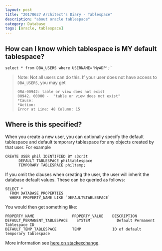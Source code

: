 ```yaml
---
layout: post
title: "20170627 Architect's Diary - Tablespace"
description: "about oracle tablespace"
category: Database
tags: [oracle, tablespace]
---
```


## How can I know which tablespace is MY default tablespace?

````
select * from DBA_USERS where USERNAME='MyADP';`
````

> Note: Not all users can do this. If your user does not have access to `DBA_USERS`, you may get
> ````
> ORA-00942: table or view does not exist
> 00942. 00000 -  "table or view does not exist"
> *Cause:
> *Action:
> Error at Line: 48 Column: 15
> ````

## Where is this specified?

When you create a new user, you can optionally specify the default tablespace and default temporary tablespace for any objects created by that user. For example

````
CREATE USER phil IDENTIFIED BY s3cr3t
      DEFAULT TABLESPACE philtablespace
      TEMPORARY TABLESPACE philtemp;
````

If you omit the clauses when creating the user, the user will inherit the database default values. These can be queried as follows:

````
SELECT *
  FROM DATABASE_PROPERTIES
  WHERE PROPERTY_NAME LIKE `DEFAULT%TABLESPACE`
````

You would then get something like:

````
PROPERTY_NAME                 PROPERTY_VALUE    DESCRIPTION
DEFAULT_PERMANENT_TABLESPACE	SYSTEM	          Default Permanent Tablespace ID
DEFAULT_TEMP_TABLESPACE	      TEMP	            ID of default temporary tablespace
````

More information see [here on stackexchange](https://dba.stackexchange.com/questions/25305/how-is-the-default-tablespace-determined-when-creating-a-table).
